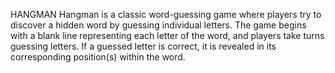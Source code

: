 HANGMAN
Hangman is a classic word-guessing game where players try to discover a hidden word by guessing individual letters. The game begins with a blank line representing each letter of the word, and players take turns guessing letters. If a guessed letter is correct, it is revealed in its corresponding position(s) within the word. 
